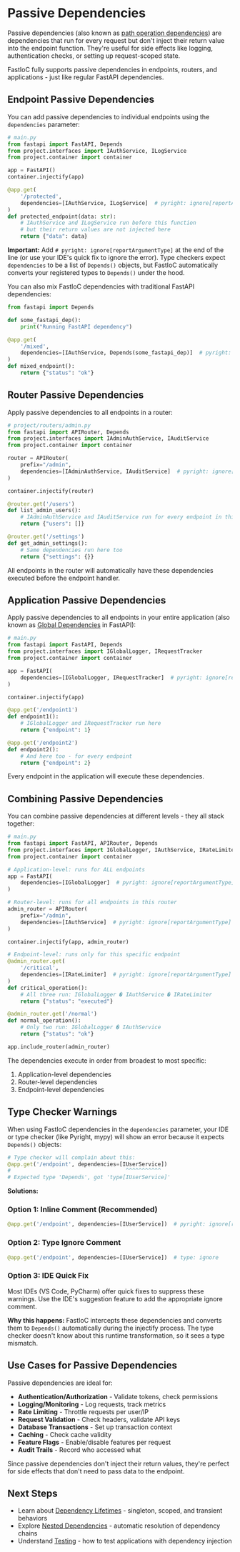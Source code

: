 # Passive Dependencies

Passive dependencies (also known as [path operation dependencies](https://fastapi.tiangolo.com/tutorial/dependencies/dependencies-in-path-operation-decorators/)) are dependencies that run for every request but don't inject their return value into the endpoint function. They're useful for side effects like logging, authentication checks, or setting up request-scoped state.

FastIoC fully supports passive dependencies in endpoints, routers, and applications - just like regular FastAPI dependencies.

## Endpoint Passive Dependencies

You can add passive dependencies to individual endpoints using the `dependencies` parameter:

```python
# main.py
from fastapi import FastAPI, Depends
from project.interfaces import IAuthService, ILogService
from project.container import container

app = FastAPI()
container.injectify(app)

@app.get(
    '/protected',
    dependencies=[IAuthService, ILogService]  # pyright: ignore[reportArgumentType]
)
def protected_endpoint(data: str):
    # IAuthService and ILogService run before this function
    # but their return values are not injected here
    return {"data": data}
```

**Important:** Add `# pyright: ignore[reportArgumentType]` at the end of the line (or use your IDE's quick fix to ignore the error). Type checkers expect `dependencies` to be a list of `Depends()` objects, but FastIoC automatically converts your registered types to `Depends()` under the hood.

You can also mix FastIoC dependencies with traditional FastAPI dependencies:

```python
from fastapi import Depends

def some_fastapi_dep():
    print("Running FastAPI dependency")

@app.get(
    '/mixed',
    dependencies=[IAuthService, Depends(some_fastapi_dep)]  # pyright: ignore[reportArgumentType]
)
def mixed_endpoint():
    return {"status": "ok"}
```

## Router Passive Dependencies

Apply passive dependencies to all endpoints in a router:

```python
# project/routers/admin.py
from fastapi import APIRouter, Depends
from project.interfaces import IAdminAuthService, IAuditService
from project.container import container

router = APIRouter(
    prefix="/admin",
    dependencies=[IAdminAuthService, IAuditService]  # pyright: ignore[reportArgumentType]
)

container.injectify(router)

@router.get('/users')
def list_admin_users():
    # IAdminAuthService and IAuditService run for every endpoint in this router
    return {"users": []}

@router.get('/settings')
def get_admin_settings():
    # Same dependencies run here too
    return {"settings": {}}
```

All endpoints in the router will automatically have these dependencies executed before the endpoint handler.

## Application Passive Dependencies

Apply passive dependencies to all endpoints in your entire application (also known as [Global Dependencies](https://fastapi.tiangolo.com/tutorial/dependencies/global-dependencies/) in FastAPI):

```python
# main.py
from fastapi import FastAPI, Depends
from project.interfaces import IGlobalLogger, IRequestTracker
from project.container import container

app = FastAPI(
    dependencies=[IGlobalLogger, IRequestTracker]  # pyright: ignore[reportArgumentType]
)

container.injectify(app)

@app.get('/endpoint1')
def endpoint1():
    # IGlobalLogger and IRequestTracker run here
    return {"endpoint": 1}

@app.get('/endpoint2')
def endpoint2():
    # And here too - for every endpoint
    return {"endpoint": 2}
```

Every endpoint in the application will execute these dependencies.

## Combining Passive Dependencies

You can combine passive dependencies at different levels - they all stack together:

```python
# main.py
from fastapi import FastAPI, APIRouter, Depends
from project.interfaces import IGlobalLogger, IAuthService, IRateLimiter
from project.container import container

# Application-level: runs for ALL endpoints
app = FastAPI(
    dependencies=[IGlobalLogger]  # pyright: ignore[reportArgumentType]
)

# Router-level: runs for all endpoints in this router
admin_router = APIRouter(
    prefix="/admin",
    dependencies=[IAuthService]  # pyright: ignore[reportArgumentType]
)

container.injectify(app, admin_router)

# Endpoint-level: runs only for this specific endpoint
@admin_router.get(
    '/critical',
    dependencies=[IRateLimiter]  # pyright: ignore[reportArgumentType]
)
def critical_operation():
    # All three run: IGlobalLogger � IAuthService � IRateLimiter
    return {"status": "executed"}

@admin_router.get('/normal')
def normal_operation():
    # Only two run: IGlobalLogger � IAuthService
    return {"status": "ok"}

app.include_router(admin_router)
```

The dependencies execute in order from broadest to most specific:
1. Application-level dependencies
2. Router-level dependencies
3. Endpoint-level dependencies

## Type Checker Warnings

When using FastIoC dependencies in the `dependencies` parameter, your IDE or type checker (like Pyright, mypy) will show an error because it expects `Depends()` objects:

```python
# Type checker will complain about this:
@app.get('/endpoint', dependencies=[IUserService])
#                                    ^^^^^^^^^^^
# Expected type 'Depends', got 'type[IUserService]'
```

**Solutions:**

### Option 1: Inline Comment (Recommended)

```python
@app.get('/endpoint', dependencies=[IUserService])  # pyright: ignore[reportArgumentType]
```

### Option 2: Type Ignore Comment

```python
@app.get('/endpoint', dependencies=[IUserService])  # type: ignore
```

### Option 3: IDE Quick Fix

Most IDEs (VS Code, PyCharm) offer quick fixes to suppress these warnings. Use the IDE's suggestion feature to add the appropriate ignore comment.

**Why this happens:** FastIoC intercepts these dependencies and converts them to `Depends()` automatically during the injectify process. The type checker doesn't know about this runtime transformation, so it sees a type mismatch.

## Use Cases for Passive Dependencies

Passive dependencies are ideal for:

- **Authentication/Authorization** - Validate tokens, check permissions
- **Logging/Monitoring** - Log requests, track metrics
- **Rate Limiting** - Throttle requests per user/IP
- **Request Validation** - Check headers, validate API keys
- **Database Transactions** - Set up transaction context
- **Caching** - Check cache validity
- **Feature Flags** - Enable/disable features per request
- **Audit Trails** - Record who accessed what

Since passive dependencies don't inject their return values, they're perfect for side effects that don't need to pass data to the endpoint.

## Next Steps

- Learn about [Dependency Lifetimes](lifetime.md) - singleton, scoped, and transient behaviors
- Explore [Nested Dependencies](nested.md) - automatic resolution of dependency chains
- Understand [Testing](testing.md) - how to test applications with dependency injection
